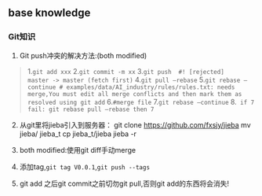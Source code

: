 ﻿**base knowledge**
-------------
### Git知识

 1. Git push冲突的解决方法:(both modified)
 > 1.`git add xxx`
2.`git commit -m xx`
3.`git push  #! [rejected]        master -> master (fetch first)`
4.`git pull –rebase`
5.`git rebase –continue # examples/data/AI_industry/rules/rules.txt: needs merge,You must edit all merge conflicts and then mark them as resolved using git add`
6.`#merge file`
7.`git rebase –continue`
8.` if 7 fail: git rebase pull –rebase then 7`

 2. 从git里将jieba引入到服务器：
git clone https://github.com/fxsjy/jieba
mv jieba/ jieba_t
cp jieba_t/jieba jieba -r

 3. both modified:使用git diff手动merge
 4. 添加tag,`git tag V0.0.1`,`git push --tags`

 5. git add 之后git commit之前切勿git pull,否则git add的东西将会消失!